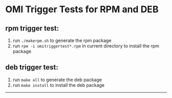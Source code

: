 # OMI Trigger Tests for RPM and DEB

## rpm trigger test:
1. run `./makerpm.sh` to generate the rpm package
2. run `rpm -i omitriggertest*.rpm` in current directory to install the rpm package

## deb trigger test:
1. run `make all` to generate the deb package
2. run `make install` to install the deb package

------------------------------------------------------------------------------------------------------
